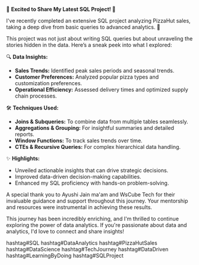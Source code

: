 🎉 **Excited to Share My Latest SQL Project! 🍕**

I've recently completed an extensive SQL project analyzing PizzaHut sales, taking a deep dive from basic queries to advanced analytics. 🚀

This project was not just about writing SQL queries but about unraveling the stories hidden in the data. Here’s a sneak peek into what I explored:

🔍 **Data Insights:**
- **Sales Trends:** Identified peak sales periods and seasonal trends.
- **Customer Preferences:** Analyzed popular pizza types and customization preferences.
- **Operational Efficiency:** Assessed delivery times and optimized supply chain processes.

🛠️ **Techniques Used:**
- **Joins & Subqueries:** To combine data from multiple tables seamlessly.
- **Aggregations & Grouping:** For insightful summaries and detailed reports.
- **Window Functions:** To track sales trends over time.
- **CTEs & Recursive Queries:** For complex hierarchical data handling.

✨ **Highlights:**
- Unveiled actionable insights that can drive strategic decisions.
- Improved data-driven decision-making capabilities.
- Enhanced my SQL proficiency with hands-on problem-solving.

A special thank you to Ayushi Jain ma'am and WsCube Tech for their invaluable guidance and support throughout this journey. Your mentorship and resources were instrumental in achieving these results.

This journey has been incredibly enriching, and I'm thrilled to continue exploring the power of data analytics. If you're passionate about data and analytics, I'd love to connect and share insights!

hashtag#SQL hashtag#DataAnalytics hashtag#PizzaHutSales hashtag#DataScience hashtag#TechJourney hashtag#DataDriven hashtag#LearningByDoing hashtag#SQLProject
